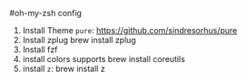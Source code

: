 #oh-my-zsh config

1. Install Theme `pure`: https://github.com/sindresorhus/pure
2. Install zplug
    brew install zplug
3. Install fzf
4. install colors supports
    brew install coreutils
5. install `z`:
    brew install z

